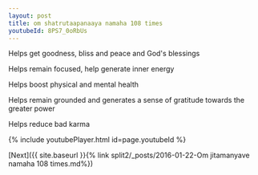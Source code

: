 ```yaml
---
layout: post
title: om shatrutaapanaaya namaha 108 times
youtubeId: 8PS7_0oRbUs
---
```

 
 
Helps get goodness, bliss and peace and God's blessings
 
Helps remain focused, help generate inner energy 
 
Helps boost physical and mental health 
 
Helps remain grounded and generates a sense of gratitude towards the greater power 
 
Helps reduce bad karma
 
 
 
 


{% include youtubePlayer.html id=page.youtubeId %}
 
[Next]({{ site.baseurl }}{% link  split2/_posts/2016-01-22-Om jitamanyave namaha 108 times.md%})
 
